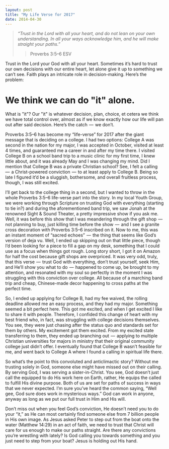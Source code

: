 ```yaml
---
layout: post
title: "My Life Verse for 2017"
date: 2014-04-30
---
```


<blockquote><p><em>“Trust in the Lord with all your heart, and do not lean on your own understanding. In all your ways acknowledge him, and he will make straight your paths.”</em></p> 
	<blockquote><p>Proverbs‬ ‭3:5–6‬ ‭ESV‬‬</p>
	</blockquote>
</blockquote>

Trust in the Lord your God with all your heart. Sometimes it’s hard to trust our own decisions with our entire heart, let alone give it up to something we can’t see. Faith plays an intricate role in decision-making. Here’s the problem:

<h1>We think we can do "it" alone.</h1>

What is "it"? Our "it" is whatever decision, plan, choice, et cetera we think we have total control over, almost as if we know exactly how our life will pan out after said decision. Here’s the catch  —  we don’t.

Proverbs 3:5–6 has become my “life-verse” for 2017 after the giant message that is deciding on a college. I had two options: College A was second in the nation for my major, I was accepted in October, visited at least 4 times, and guaranteed me a career in and after my time there. I visited College B on a school band trip to a music clinic for my first time, I knew little about, and it was already May and I was changing my mind. Did I mention that College B was a private Christian school? See, I felt a calling  —  a Christ-powered conviction  —  to at least apply to College B. Being so late I figured it’d be a sluggish, bothersome, and overall fruitless process, though, I was still excited.

I’ll get back to the college thing in a second, but I wanted to throw in the whole Proverbs 3:5–6 life-verse part into the story. In my local Youth Group, we were working through Scripture on trusting God with everything (starting to tie in?) and during the aforementioned band trip, we saw Jonah at the renowned Sight & Sound Theater, a pretty impressive show if you ask me. Well, it was before this show that I was meandering through the gift shop  —  not planning to buy, just killing time before the show  —  and I see a granite cross decoration with Proverbs 3:5–6 inscribed on it. Now to me, this was an instant moment of “sacred echoes”  —  the thing that seems like God’s version of deja vu. Well, I ended up skipping out on that little piece, though I’d been looking for a piece to fill a gap on my desk, something that I could use as a focus when things got rough. Long story short, I got it on Amazon for half the cost because gift shops are overpriced. It was very odd, truly, that this verse  —  trust God with everything, don’t trust yourself, seek Him, and He’ll show you what to do  —  happened to come up, be brought to my attention, and resonated with my soul so perfectly in the moment I was struggling with this conviction over college. All because of a marching band trip and cheap, Chinese-made decor happening to cross paths at the perfect time.

So, I ended up applying for College B, had my fee waived, the rolling deadline allowed me an easy process, and they had my major. Something seemed a bit perfect here. This got me excited, and when I get excited I like to share it with people. Therefore, I confided this change of heart with my best friend who, in fact, was struggling with college decisions themselves. You see, they were just chasing after the status quo and standards set for them by others. My excitement got them excited. From my excited state transferring to them, they ended up branching out  —  applying to multiple Christian universities for majors in ministry that their original community college just didn’t offer. I eventually found that College B wasn’t feasible for me, and went back to College A where I found a calling in spiritual life there.

So what’s the point to this convoluted and anticlimactic story? Without me trusting solely in God, someone else might have missed out on their calling. By serving God, I was serving a sister-in-Christ. You see, God doesn’t just call the equipped to do His work here on Earth, rather, He equips the called to fulfill His divine purpose. Both of us are set for paths of success in ways that we never expected. I’m sure you’ve heard the common saying, “Well gee, God sure does work in mysterious ways.” God can work in anyone, anyway as long as we put our full trust in Him and His will.

Don’t miss out when you feel God’s conviction, He doesn’t need you to do your “it,” as He can most certainly find someone else from 7 billion people in His own image. As Jesus asked Peter to step out from the boat onto the water (Matthew 14:29) in an act of faith, we need to trust that Christ will care for us enough to make our paths straight.
Are there any convictions you’re wrestling with lately? Is God calling you towards something and you just need to step from your boat? Jesus is holding out His hand.

